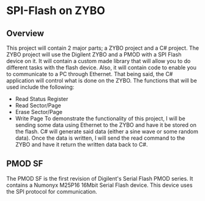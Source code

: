 # SPI-Flash on ZYBO

## Overview
This project will contain 2 major parts; a ZYBO project and a C# project. 
The ZYBO project will use the Digilent ZYBO and a PMOD with a SPI Flash 
device on it. It will contain a custom made library that will allow you to 
do different tasks with the flash device. Also, it will contain code to enable
you to communicate to a PC through Ethernet. That being said, the C# application
will control what is done on the ZYBO. The functions that will be used include
the following:
* Read Status Register
* Read Sector/Page
* Erase Sector/Page
* Write Page
To demonstrate the functionality of this project, I will be sending some data
using Ethernet to the ZYBO and have it be stored on the flash. C# will generate
said data (either a sine wave or some random data). Once the data is written, I
will send the read command to the ZYBO and have it return the written data
back to C#. 

## PMOD SF
The PMOD SF is the first revision of Digilent's Serial Flash PMOD series. It
contains a Numonyx M25P16 16Mbit Serial Flash device. This device uses the SPI
protocol for communication.
